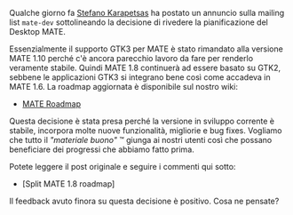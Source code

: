<!-- 
.. description: 
.. tags: News
.. date: 2014/02/13 06:43:12
.. title: Rimescolamento della roadmap del Desktop MATE
.. slug: 2014-02-13-mate-desktop-roadmap-reshuffle
.. author: Martin Wimpress
-->

Qualche giorno fa [Stefano Karapetsas](https://github.com/stefano-k) ha postato
un annuncio sulla mailing list `mate-dev` sottolineando la decisione di rivedere
la pianificazione del Desktop MATE.

Essenzialmente il supporto GTK3 per MATE è stato rimandato alla versione MATE 1.10 perché
c'è ancora parecchio lavoro da fare per renderlo veramente stabile. Quindi
MATE 1.8 continuerà ad essere basato su GTK2, sebbene le applicazioni GTK3 si integrano bene 
così come accadeva in MATE 1.6. La roadmap aggiornata è disponibile sul nostro
wiki:

  * [MATE Roadmap](https://wiki.mate-desktop.org/#!pages/roadmap.md)

Questa decisione è stata presa perché la versione in sviluppo corrente è stabile,
incorpora molte nuove funzionalità, migliorie e bug fixes. Vogliamo che tutto il *"materiale buono"* &trade; giunga ai nostri utenti così che possano beneficiare dei
progressi che abbiamo fatto prima.

Potete leggere il post originale e seguire i commenti qui sotto:

  * [Split MATE 1.8 roadmap]

Il feedback avuto finora su questa decisione è positivo.
Cosa ne pensate?

